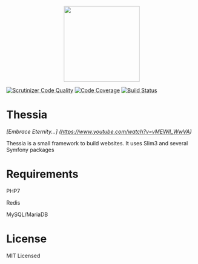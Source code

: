 <p align="center"><img src="http://i.imgur.com/EespvaE.png" data-canonical-src="http://i.imgur.com/EespvaE.png" width="200"/></p>

[![Scrutinizer Code Quality](https://scrutinizer-ci.com/gp/Thessia/badges/quality-score.png?b=master&s=61412094cbd1ecf596f6b122b049fab86ad50074)](https://scrutinizer-ci.com/gp/Thessia/?branch=master)
[![Code Coverage](https://scrutinizer-ci.com/gp/Thessia/badges/coverage.png?b=master&s=2efb42e9fde2b3c214c32d3157109f03d157e29e)](https://scrutinizer-ci.com/gp/Thessia/?branch=master)
[![Build Status](https://scrutinizer-ci.com/gp/Thessia/badges/build.png?b=master&s=120fbbcaa40104c3fe84a18d6216f2e36a6808a3)](https://scrutinizer-ci.com/gp/Thessia/build-status/master)

# Thessia

_[Embrace Eternity...] (https://www.youtube.com/watch?v=vMEWIl_WwVA)_

Thessia is a small framework to build websites.
It uses Slim3 and several Symfony packages

# Requirements
PHP7

Redis

MySQL/MariaDB

# License

MIT Licensed
